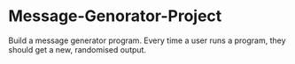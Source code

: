 # Message-Genorator-Project
Build a message generator program. Every time a user runs a program, they should get a new, randomised output.
